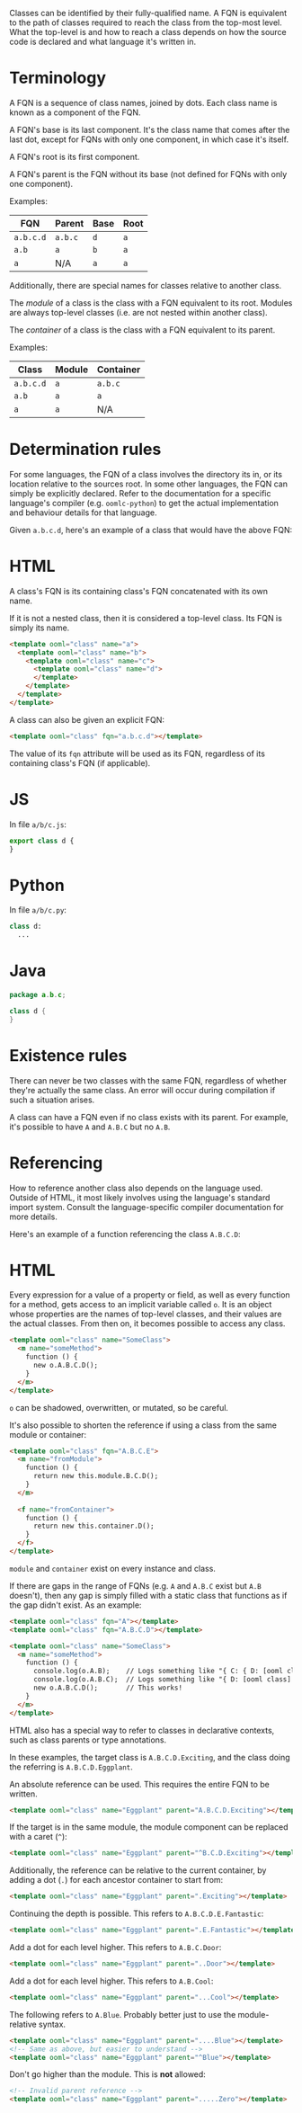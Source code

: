 Classes can be identified by their fully-qualified name. A FQN is equivalent to the path of classes required to reach the class from the top-most level. What the top-level is and how to reach a class depends on how the source code is declared and what language it's written in.

# Terminology

A FQN is a sequence of class names, joined by dots. Each class name is known as a component of the FQN.

A FQN's base is its last component. It's the class name that comes after the last dot, except for FQNs with only one component, in which case it's itself.

A FQN's root is its first component.

A FQN's parent is the FQN without its base (not defined for FQNs with only one component).

Examples:

|FQN|Parent|Base|Root|
|---|---|---|---|
|`a.b.c.d`|`a.b.c`|`d`|`a`|
|`a.b`|`a`|`b`|`a`|
|`a`|N/A|`a`|`a`|

Additionally, there are special names for classes relative to another class.

The *module* of a class is the class with a FQN equivalent to its root. Modules are always top-level classes (i.e. are not nested within another class).

The *container* of a class is the class with a FQN equivalent to its parent.

Examples:

|Class|Module|Container|
|---|---|---|
|`a.b.c.d`|`a`|`a.b.c`|
|`a.b`|`a`|`a`|
|`a`|`a`|N/A|

# Determination rules

For some languages, the FQN of a class involves the directory its in, or its location relative to the sources root. In some other languages, the FQN can simply be explicitly declared. Refer to the documentation for a specific language's compiler (e.g. `oomlc-python`) to get the actual implementation and behaviour details for that language.

Given `a.b.c.d`, here's an example of a class that would have the above FQN:

<!-- start tabbed sections -->

# HTML

A class's FQN is its containing class's FQN concatenated with its own name.

If it is not a nested class, then it is considered a top-level class. Its FQN is simply its name.

```html
<template ooml="class" name="a">
  <template ooml="class" name="b">
    <template ooml="class" name="c">
      <template ooml="class" name="d">
      </template>
    </template>
  </template>
</template>
```

A class can also be given an explicit FQN:

```html
<template ooml="class" fqn="a.b.c.d"></template>
```

The value of its `fqn` attribute will be used as its FQN, regardless of its containing class's FQN (if applicable).

# JS

In file `a/b/c.js`:

```javascript
export class d {
}
```

# Python

In file `a/b/c.py`:

```python
class d:
  ...
```

# Java

```java
package a.b.c;

class d {
}
```

<!-- end tabbed sections -->

# Existence rules

There can never be two classes with the same FQN, regardless of whether they're actually the same class. An error will occur during compilation if such a situation arises.

A class can have a FQN even if no class exists with its parent. For example, it's possible to have `A` and `A.B.C` but no `A.B`.

# Referencing

How to reference another class also depends on the language used. Outside of HTML, it most likely involves using the language's standard import system. Consult the language-specific compiler documentation for more details.

Here's an example of a function referencing the class `A.B.C.D`:

<!-- start tabbed sections -->

# HTML

Every expression for a value of a property or field, as well as every function for a method, gets access to an implicit variable called `o`. It is an object whose properties are the names of top-level classes, and their values are the actual classes. From then on, it becomes possible to access any class.

```html
<template ooml="class" name="SomeClass">
  <m name="someMethod">
    function () {
      new o.A.B.C.D();
    }
  </m>
</template>
```
 
`o` can be shadowed, overwritten, or mutated, so be careful.

It's also possible to shorten the reference if using a class from the same module or container:

```html
<template ooml="class" fqn="A.B.C.E">
  <m name="fromModule">
    function () {
      return new this.module.B.C.D();
    }
  </m>
  
  <f name="fromContainer">
    function () {
      return new this.container.D();
    }
  </f>
</template>
```

`module` and `container` exist on every instance and class.

If there are gaps in the range of FQNs (e.g. `A` and `A.B.C` exist but `A.B` doesn't), then any gap is simply filled with a static class that functions as if the gap didn't exist. As an example:

```html
<template ooml="class" fqn="A"></template>
<template ooml="class" fqn="A.B.C.D"></template>

<template ooml="class" name="SomeClass">
  <m name="someMethod">
    function () {
      console.log(o.A.B);    // Logs something like "{ C: { D: [ooml class] } }"
      console.log(o.A.B.C);  // Logs something like "{ D: [ooml class] }"
      new o.A.B.C.D();       // This works!
    }
  </m>
</template>
```

HTML also has a special way to refer to classes in declarative contexts, such as class parents or type annotations.

In these examples, the target class is `A.B.C.D.Exciting`, and the class doing the referring is `A.B.C.D.Eggplant`.

An absolute reference can be used. This requires the entire FQN to be written.

```html
<template ooml="class" name="Eggplant" parent="A.B.C.D.Exciting"></template>
```

If the target is in the same module, the module component can be replaced with a caret (`^`):

```html
<template ooml="class" name="Eggplant" parent="^B.C.D.Exciting"></template>
```

Additionally, the reference can be relative to the current container, by adding a dot (`.`) for each ancestor container to start from:

```html
<template ooml="class" name="Eggplant" parent=".Exciting"></template>
```

Continuing the depth is possible. This refers to `A.B.C.D.E.Fantastic`:

```html
<template ooml="class" name="Eggplant" parent=".E.Fantastic"></template>
```

Add a dot for each level higher. This refers to `A.B.C.Door`:

```html
<template ooml="class" name="Eggplant" parent="..Door"></template>
```

Add a dot for each level higher. This refers to `A.B.Cool`:

```html
<template ooml="class" name="Eggplant" parent="...Cool"></template>
```

The following refers to `A.Blue`. Probably better just to use the module-relative syntax.

```html
<template ooml="class" name="Eggplant" parent="....Blue"></template>
<!-- Same as above, but easier to understand -->
<template ooml="class" name="Eggplant" parent="^Blue"></template>
```

Don't go higher than the module. This is **not** allowed:

```html
<!-- Invalid parent reference -->
<template ooml="class" name="Eggplant" parent=".....Zero"></template>
```

<!-- end tabbed sections -->
